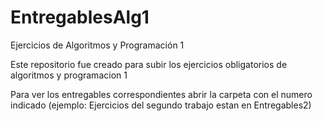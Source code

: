 # EntregablesAlg1
Ejercicios  de Algoritmos y Programación 1

Este repositorio fue creado para subir los ejercicios obligatorios de algoritmos y programacion 1

Para ver los entregables correspondientes abrir la carpeta con el numero indicado (ejemplo: Ejercicios del segundo trabajo
estan en Entregables2)
